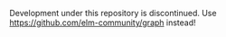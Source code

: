 Development under this repository is discontinued. Use https://github.com/elm-community/graph instead!